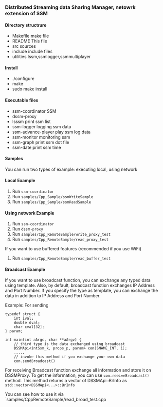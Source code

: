 ### Distributed Streaming data Sharing Manager, netowrk extension of SSM



#### Directory structrure
- Makefile   make file
- README     This file
- src        sources
- include    include files
- utilities  lssm,ssmlogger,ssmmultiplayer

#### Install
- ./configure
- make
- sudo make install


#### Executable files
- ssm-coordinator     SSM
- dssm-proxy
- lsssm               print ssm list
- ssm-logger          logging ssm data
- ssm-advance-player  play ssm log data
- ssm-monitor         monitoring ssm
- ssm-graph           print ssm dot file
- ssm-date            print ssm time


#### Samples
You can run two types of example: executing local, using network

#### Local Example
1. Run `ssm-coordinator`
1. Run `samples/Cpp_Sample/ssmWriteSample`
1. Run `samples/Cpp_Sample/ssmReadSample`

#### Using network Example
1. Run `ssm-coordinator`
1. Run `dssm-proxy`
1. Run `samples/Cpp_RemoteSample/write_proxy_test`
1. Run `samples/Cpp_RemoteSample/read_proxy_test`

If you want to use buffered features (recommended if you use WiFi)
1. Run `samples/Cpp_RemoteSample/read_buffer_test`


#### Broadcast Example
If you want to use broadcast function, you can exchange any typed data using template. Also, by default, broadcast function exchanges IP Address and Port Number. If you specify the type as template, you can exchange the data in addition to IP Address and Port Number.

Example:
For sending
```
typedef struct {
    int ival;
    double dval;
    char cval[32];
} param;

int main(int aArgc, char **aArgv) {
    // third type is the data exchanged using broadcast
	DSSMApi<intSsm_k, props_p, param> con(SNAME_INT, 1);
    .....
    // invoke this method if you exchange your own data
    con.sendBroadcast()
```
For receiving
Broadcast function exchange all information and store it on DSSMProxy.
To get the information, you can use `con.reeiveBroadcast()` method.
This method returns a vector of DSSMApi::BrInfo as `std::vector<DSSMApi<...>::BrInfo`

You can see how to use it via `samples/CppRemoteSample/read_broad_test.cpp


